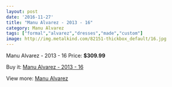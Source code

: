 ```yaml
---
layout: post
date: '2016-11-27'
title: "Manu Alvarez - 2013 - 16"
category: Manu Alvarez
tags: ["formal","alvarez","dresses","made","custom"]
image: http://img.metalkind.com/82151-thickbox_default/16.jpg
---
```

Manu Alvarez - 2013 - 16
Price: **$309.99**
<a href="https://www.metalkind.com/en/manu-alvarez/2649-16.html"><amp-img layout="responsive" width="600" height="600" src="//img.metalkind.com/82151-thickbox_default/16.jpg" alt="Manu Alvarez - 2013 - 16 0" /></a>
<a href="https://www.metalkind.com/en/manu-alvarez/2649-16.html"><amp-img layout="responsive" width="600" height="600" src="//img.metalkind.com/82152-thickbox_default/16.jpg" alt="Manu Alvarez - 2013 - 16 1" /></a>
<a href="https://www.metalkind.com/en/manu-alvarez/2649-16.html"><amp-img layout="responsive" width="600" height="600" src="//img.metalkind.com/82153-thickbox_default/16.jpg" alt="Manu Alvarez - 2013 - 16 2" /></a>
<a href="https://www.metalkind.com/en/manu-alvarez/2649-16.html"><amp-img layout="responsive" width="600" height="600" src="//img.metalkind.com/82154-thickbox_default/16.jpg" alt="Manu Alvarez - 2013 - 16 3" /></a>

Buy it: [Manu Alvarez - 2013 - 16](https://www.metalkind.com/en/manu-alvarez/2649-16.html "Manu Alvarez - 2013 - 16")

View more: [Manu Alvarez](https://www.metalkind.com/en/82-manu-alvarez "Manu Alvarez")